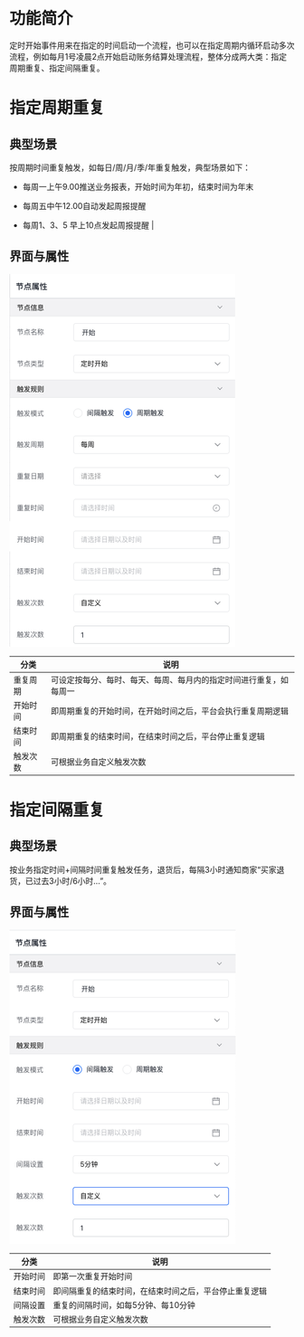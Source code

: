 # 功能简介

定时开始事件用来在指定的时间启动一个流程，也可以在指定周期内循环启动多次流程，例如每月1号凌晨2点开始启动账务结算处理流程，整体分成两大类：指定周期重复、指定间隔重复。

# 指定周期重复

## 典型场景

按周期时间重复触发，如每日/周/月/季/年重复触发，典型场景如下：

- 每周一上午9.00推送业务报表，开始时间为年初，结束时间为年末

- 每周五中午12.00自动发起周报提醒

- 每周1、3、5 早上10点发起周报提醒
                                 |
## 界面与属性

![:Users:zhangxuming01:Library:Application Support:typora-user-images:image-20220920111452579.png](/img/BPM引擎/流程设计/节点描述/事件节点/定时开始/image-20220920111452579_7c803bb.png)

| 分类     | 说明                                                         |
| -------- | ------------------------------------------------------------ |
| 重复周期 | 可设定按每分、每时、每天、每周、每月内的指定时间进行重复，如每周一 |
| 开始时间 | 即周期重复的开始时间，在开始时间之后，平台会执行重复周期逻辑 |
| 结束时间 | 即周期重复的结束时间，在结束时间之后，平台停止重复逻辑       |
| 触发次数 | 可根据业务自定义触发次数    

# 指定间隔重复

## 典型场景

按业务指定时间+间隔时间重复触发任务，退货后，每隔3小时通知商家“买家退货，已过去3小时/6小时…”。

## 界面与属性

![:Users:zhangxuming01:Library:Application Support:typora-user-images:image-20220920112728323.png](/img/BPM引擎/流程设计/节点描述/事件节点/定时开始/image-20220920112728323_563281f.png)

| 分类     | 说明                                                   |
| -------- | ------------------------------------------------------ |
| 开始时间 | 即第一次重复开始时间                                   |
| 结束时间 | 即间隔重复的结束时间，在结束时间之后，平台停止重复逻辑 |
| 间隔设置 | 重复的间隔时间，如每5分钟、每10分钟                    |
| 触发次数 | 可根据业务自定义触发次数                               |